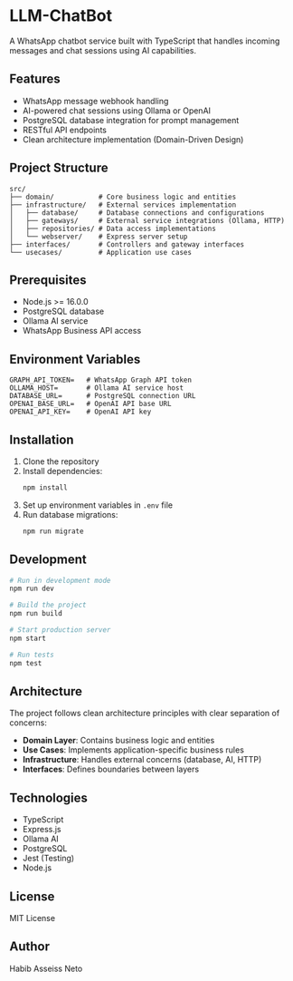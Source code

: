 # LLM-ChatBot

A WhatsApp chatbot service built with TypeScript that handles incoming messages and chat sessions using AI capabilities.

## Features

- WhatsApp message webhook handling
- AI-powered chat sessions using Ollama or OpenAI
- PostgreSQL database integration for prompt management
- RESTful API endpoints
- Clean architecture implementation (Domain-Driven Design)

## Project Structure

```
src/
├── domain/           # Core business logic and entities
├── infrastructure/   # External services implementation
│   ├── database/     # Database connections and configurations
│   ├── gateways/     # External service integrations (Ollama, HTTP)
│   ├── repositories/ # Data access implementations
│   └── webserver/    # Express server setup
├── interfaces/       # Controllers and gateway interfaces
└── usecases/         # Application use cases
```

## Prerequisites

- Node.js >= 16.0.0
- PostgreSQL database
- Ollama AI service
- WhatsApp Business API access

## Environment Variables

```
GRAPH_API_TOKEN=   # WhatsApp Graph API token
OLLAMA_HOST=       # Ollama AI service host
DATABASE_URL=      # PostgreSQL connection URL
OPENAI_BASE_URL=   # OpenAI API base URL
OPENAI_API_KEY=    # OpenAI API key
```

## Installation

1. Clone the repository
2. Install dependencies:
   ```bash
   npm install
   ```
3. Set up environment variables in `.env` file
4. Run database migrations:
   ```bash
   npm run migrate
   ```

## Development

```bash
# Run in development mode
npm run dev

# Build the project
npm run build

# Start production server
npm start

# Run tests
npm test
```

## Architecture

The project follows clean architecture principles with clear separation of concerns:

- **Domain Layer**: Contains business logic and entities
- **Use Cases**: Implements application-specific business rules
- **Infrastructure**: Handles external concerns (database, AI, HTTP)
- **Interfaces**: Defines boundaries between layers

## Technologies

- TypeScript
- Express.js
- Ollama AI
- PostgreSQL
- Jest (Testing)
- Node.js

## License

MIT License

## Author

Habib Asseiss Neto